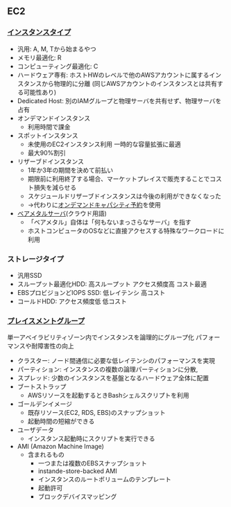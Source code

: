 ## EC2

### [インスタンスタイプ](https://docs.aws.amazon.com/ja_jp/AWSEC2/latest/UserGuide/instance-types.html)

* 汎用: A, M, Tから始まるやつ
* メモリ最適化: R
* コンピューティング最適化: C
* ハードウェア専有: ホストHWのレベルで他のAWSアカウントに属するインスタンスから物理的に分離 (同じAWSアカウントのインスタンスとは共有する可能性あり)
* Dedicated Host: 別のIAMグループと物理サーバを共有せず、物理サーバを占有
* オンデマンドインスタンス
  * 利用時間で課金
* スポットインスタンス
  * 未使用のEC2インスタンス利用 一時的な容量拡張に最適
  * 最大90%割引
* リザーブドインスタンス
  * 1年か3年の期間を決めて前払い
  * 期限前に利用終了する場合、マーケットプレイスで販売することでコスト損失を減らせる
  * スケジュールドリザーブドインスタンスは今後の利用ができなくなった
  * →代わりに[オンデマンドキャパシティ予約](https://docs.aws.amazon.com/ja_jp/AWSEC2/latest/UserGuide/ec2-scheduled-instances.html)を使用　	
* [ベアメタルサーバ](https://www.idcf.jp/words/baremetal.html)(クラウド用語)
  * 「ベアメタル」自体は「何もないまっさらなサーバ」を指す
  * ホストコンピュータのOSなどに直接アクセスする特殊なワークロードに利用

### ストレージタイプ
* 汎用SSD
* スループット最適化HDD: 高スループット アクセス頻度高 コスト最適
* EBSプロビジョンどIOPS SSD: 低レイテンシ 高コスト
* コールドHDD: アクセス頻度低 低コスト

### [プレイスメントグループ](https://docs.aws.amazon.com/ja_jp/AWSEC2/latest/UserGuide/placement-groups.html)

単一アベイラビリティゾーン内でインスタンスを論理的にグループ化 パフォーマンスや耐障害性の向上

* クラスター: ノード間通信に必要な低レイテンシのパフォーマンスを実現
* パーティション: インスタンスの複数の論理パーティションに分散, 
* スプレッド: 少数のインスタンスを基盤となるハードウェア全体に配置
* ブートストラップ
  * AWSリソースを起動するときBashシェルスクリプトを利用
* ゴールデンイメージ
  * 既存リソース(EC2, RDS, EBS)のスナップショット
  * 起動時間の短縮ができる
* ユーザデータ
  * インスタンス起動時にスクリプトを実行できる
* AMI (Amazon Machine Image)
  * 含まれるもの
    * 一つまたは複数のEBSスナップショット
    * instande-store-backed AMI
    * インスタンスのルートボリュームのテンプレート
    * 起動許可
    * ブロックデバイスマッピング